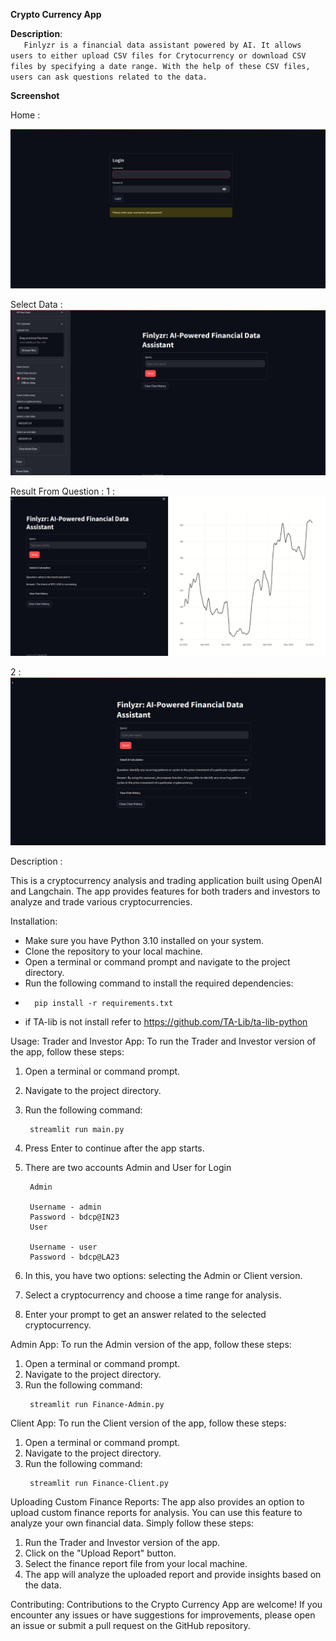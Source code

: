 **Crypto Currency App**

**Description**:
<br>
`   Finlyzr is a financial data assistant powered by AI. It allows users to either upload CSV files for Crytocurrency or download CSV files by specifying a date range. With the help of these CSV files, users can ask questions related to the data.`


**Screenshot**

Home :

![Image Description](Finazlyer_Assets/Home-Page.png)


Select Data :
![Image Description](Finazlyer_Assets/Select_Data-Page_2.png)

Result From Question :
1 :
![Image Description](Finazlyer_Assets/Example-Page-4.png)

2 :
![Image Description](Finazlyer_Assets/Example-Page-5.png)




Description :


This is a cryptocurrency analysis and trading application built using OpenAI and Langchain. The app provides features for both traders and investors to analyze and trade various cryptocurrencies.

Installation:
- Make sure you have Python 3.10 installed on your system.
- Clone the repository to your local machine.
- Open a terminal or command prompt and navigate to the project directory.
- Run the following command to install the required dependencies:
-   ```
      pip install -r requirements.txt
    ```
- if TA-lib is not install refer to https://github.com/TA-Lib/ta-lib-python

Usage:
Trader and Investor App:
To run the Trader and Investor version of the app, follow these steps:
1. Open a terminal or command prompt.
2. Navigate to the project directory.
3. Run the following command:
   ```
    streamlit run main.py
   ```

5. Press Enter to continue after the app starts.
6. There are two accounts Admin and User for Login

        Admin

        Username - admin
        Password - bdcp@IN23
        User

        Username - user
        Password - bdcp@LA23
7. In this, you have two options: selecting the Admin or Client version.
8. Select a cryptocurrency and choose a time range for analysis.
9. Enter your prompt to get an answer related to the selected cryptocurrency.

Admin App:
To run the Admin version of the app, follow these steps:
1. Open a terminal or command prompt.
2. Navigate to the project directory.
3. Run the following command:
   ```
    streamlit run Finance-Admin.py
   ```

Client App:
To run the Client version of the app, follow these steps:
1. Open a terminal or command prompt.
2. Navigate to the project directory.
3. Run the following command:
   ```
    streamlit run Finance-Client.py
   ```

Uploading Custom Finance Reports:
The app also provides an option to upload custom finance reports for analysis. You can use this feature to analyze your own financial data. Simply follow these steps:
1. Run the Trader and Investor version of the app.
2. Click on the "Upload Report" button.
3. Select the finance report file from your local machine.
4. The app will analyze the uploaded report and provide insights based on the data.

Contributing:
Contributions to the Crypto Currency App are welcome! If you encounter any issues or have suggestions for improvements, please open an issue or submit a pull request on the GitHub repository.


